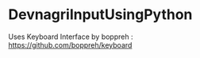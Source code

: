 # DevnagriInputUsingPython
Uses Keyboard Interface by boppreh : https://github.com/boppreh/keyboard
